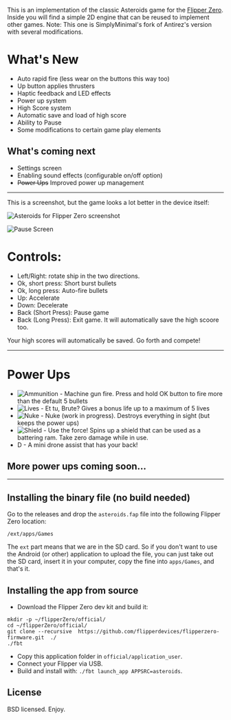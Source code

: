 This is an implementation of the classic Asteroids game for the [Flipper Zero](https://flipperzero.one/). Inside you will find a simple 2D engine that can be reused to implement other games. Note: This one is SimplyMinimal's fork of Antirez's version with several modifications.

# What's New
* Auto rapid fire (less wear on the buttons this way too)
* Up button applies thrusters
* Haptic feedback and LED effects
* Power up system
* High Score system
* Automatic save and load of high score
* Ability to Pause
* Some modifications to certain game play elements

## What's coming next
* Settings screen
* Enabling sound effects (configurable on/off option)
* ~~Power Ups~~ Improved power up management

---

This is a screenshot, but the game looks a lot better in the device itself:

![Asteroids for Flipper Zero screenshot](/images/Asteroids-PowerUps.png "In game screenshot")

![Pause Screen](images/Pause%20Screen.png "Pause screen")

# Controls:
* Left/Right: rotate ship in the two directions.
* Ok, short press: Short burst bullets
* Ok, long press: Auto-fire bullets
* Up: Accelerate
* Down: Decelerate
* Back (Short Press): Pause game
* Back (Long Press): Exit game. It will automatically save the high scoore too.

Your high scores will automatically be saved. Go forth and compete!

---
# Power Ups
* ![](assets/firepower_shifted_9x10.png "Ammunition") - Machine gun fire. Press and hold OK button to fire more than the default 5 bullets
* ![](assets/heart_10x10.png "Lives") - Et tu, Brute? Gives a bonus life up to a maximum of 5 lives
* ![](assets/nuke_10x10.png "Nuke") - Nuke (work in progress). Destroys everything in sight (but keeps the power ups)
* ![](assets/split_shield_10x10.png "Shield") - Use the force! Spins up a shield that can be used as a battering ram. Take zero damage while in use.
* D - A mini drone assist that has your back!

## More power ups coming soon...

---
## Installing the binary file (no build needed)

Go to the releases and drop the `asteroids.fap` file into the
following Flipper Zero location:

    /ext/apps/Games

The `ext` part means that we are in the SD card. So if you don't want
to use the Android (or other) application to upload the file,
you can just take out the SD card, insert it in your computer,
copy the fine into `apps/Games`, and that's it.

## Installing the app from source

* Download the Flipper Zero dev kit and build it:
```
mkdir -p ~/flipperZero/official/
cd ~/flipperZero/official/
git clone --recursive  https://github.com/flipperdevices/flipperzero-firmware.git  ./
./fbt
```
* Copy this application folder in `official/application_user`.
* Connect your Flipper via USB.
* Build and install with: `./fbt launch_app APPSRC=asteroids`.

## License

BSD licensed. Enjoy.
